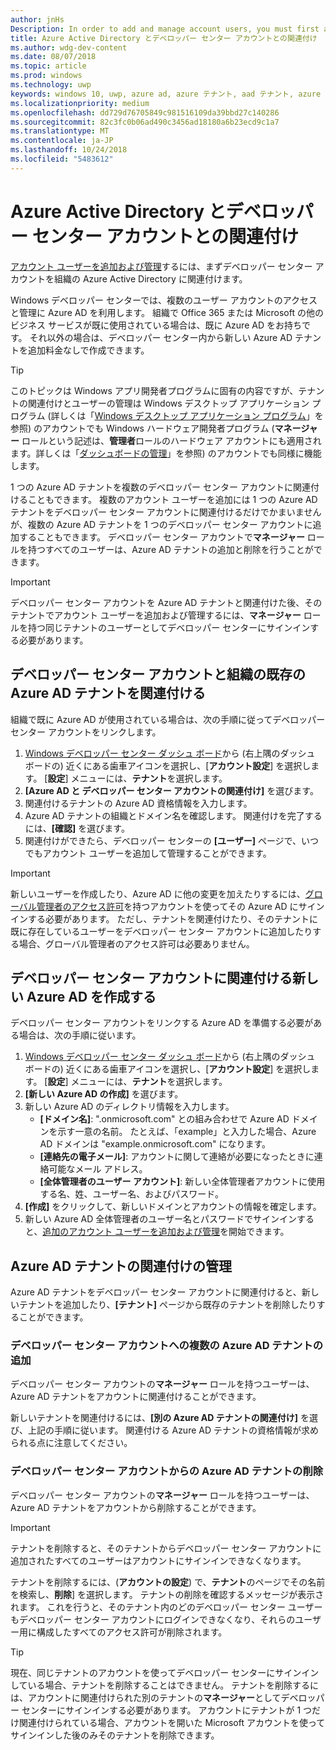 ```yaml
---
author: jnHs
Description: In order to add and manage account users, you must first associate your Dev Center account with your organization's Azure Active Directory.
title: Azure Active Directory とデベロッパー センター アカウントとの関連付け
ms.author: wdg-dev-content
ms.date: 08/07/2018
ms.topic: article
ms.prod: windows
ms.technology: uwp
keywords: windows 10, uwp, azure ad, azure テナント, aad テナント, azure ad テナント, テナント管理, テナント
ms.localizationpriority: medium
ms.openlocfilehash: dd729d76705849c981516109da39bbd27c140286
ms.sourcegitcommit: 82c3fc0b06ad490c3456ad18180a6b23ecd9c1a7
ms.translationtype: MT
ms.contentlocale: ja-JP
ms.lasthandoff: 10/24/2018
ms.locfileid: "5483612"
---
```

# <a name="associate-azure-active-directory-with-your-dev-center-account"></a>Azure Active Directory とデベロッパー センター アカウントとの関連付け

[アカウント ユーザーを追加および管理](add-users-groups-and-azure-ad-applications.md)するには、まずデベロッパー センター アカウントを組織の Azure Active Directory に関連付けます。 

Windows デベロッパー センターでは、複数のユーザー アカウントのアクセスと管理に Azure AD を利用します。 組織で Office 365 または Microsoft の他のビジネス サービスが既に使用されている場合は、既に Azure AD をお持ちです。 それ以外の場合は、デベロッパー センター内から新しい Azure AD テナントを追加料金なしで作成できます。

> [!TIP]
> このトピックは Windows アプリ開発者プログラムに固有の内容ですが、テナントの関連付けとユーザーの管理は Windows デスクトップ アプリケーション プログラム (詳しくは「[Windows デスクトップ アプリケーション プログラム](https://docs.microsoft.com/windows/desktop/appxpkg/windows-desktop-application-program#add-and-manage-account-users)」を参照) のアカウントでも Windows ハードウェア開発者プログラム (**マネージャー** ロールという記述は、**管理者**ロールのハードウェア アカウントにも適用されます。詳しくは「[ダッシュボードの管理](https://docs.microsoft.com/windows-hardware/drivers/dashboard/dashboard-administration)」を参照) のアカウントでも同様に機能します。

1 つの Azure AD テナントを複数のデベロッパー センター アカウントに関連付けることもできます。 複数のアカウント ユーザーを追加には 1 つの Azure AD テナントをデベロッパー センター アカウントに関連付けるだけでかまいませんが、複数の Azure AD テナントを 1 つのデベロッパー センター アカウントに追加することもできます。 デベロッパー センター アカウントで**マネージャー** ロールを持つすべてのユーザーは、Azure AD テナントの追加と削除を行うことができます。

> [!IMPORTANT]
> デベロッパー センター アカウントを Azure AD テナントと関連付けた後、そのテナントでアカウント ユーザーを追加および管理するには、**マネージャー** ロールを持つ同じテナントのユーザーとしてデベロッパー センターにサインインする必要があります。


## <a name="associate-your-dev-center-account-with-your-organizations-existing-azure-ad-tenant"></a>デベロッパー センター アカウントと組織の既存の Azure AD テナントを関連付ける

組織で既に Azure AD が使用されている場合は、次の手順に従ってデベロッパー センター アカウントをリンクします。

1.  [Windows デベロッパー センター ダッシュ ボード](https://partner.microsoft.com/dashboard)から (右上隅のダッシュ ボードの) 近くにある歯車アイコンを選択し、[**アカウント設定**] を選択します。 [**設定**] メニューには、**テナント**を選択します。
2.  **[Azure AD と デベロッパー センター アカウントの関連付け]** を選びます。
3.  関連付けるテナントの Azure AD 資格情報を入力します。
4.  Azure AD テナントの組織とドメイン名を確認します。 関連付けを完了するには、**[確認]** を選びます。
5.  関連付けができたら、デベロッパー センターの **[ユーザー]** ページで、いつでもアカウント ユーザーを追加して管理することができます。

> [!IMPORTANT]
> 新しいユーザーを作成したり、Azure AD に他の変更を加えたりするには、[グローバル管理者のアクセス許可](https://docs.microsoft.com/azure/active-directory/users-groups-roles/directory-assign-admin-roles)を持つアカウントを使ってその Azure AD にサインインする必要があります。 ただし、テナントを関連付けたり、そのテナントに既に存在しているユーザーをデベロッパー センター アカウントに追加したりする場合、グローバル管理者のアクセス許可は必要ありません。


## <a name="create-a-brand-new-azure-ad-to-associate-with-your-dev-center-account"></a>デベロッパー センター アカウントに関連付ける新しい Azure AD を作成する

デベロッパー センター アカウントをリンクする Azure AD を準備する必要がある場合は、次の手順に従います。

1.  [Windows デベロッパー センター ダッシュ ボード](https://partner.microsoft.com/dashboard)から (右上隅のダッシュ ボードの) 近くにある歯車アイコンを選択し、[**アカウント設定**] を選択します。 [**設定**] メニューには、**テナント**を選択します。
2.  **[新しい Azure AD の作成]** を選びます。
3.  新しい Azure AD のディレクトリ情報を入力します。
    - **[ドメイン名]**: ".onmicrosoft.com" との組み合わせで Azure AD ドメインを示す一意の名前。 たとえば、「example」と入力した場合、Azure AD ドメインは "example.onmicrosoft.com" になります。
    - **[連絡先の電子メール]**: アカウントに関して連絡が必要になったときに連絡可能なメール アドレス。
    - **[全体管理者のユーザー アカウント]**: 新しい全体管理者アカウントに使用する名、姓、ユーザー名、およびパスワード。
4.  **[作成]** をクリックして、新しいドメインとアカウントの情報を確定します。
5.  新しい Azure AD 全体管理者のユーザー名とパスワードでサインインすると、[追加のアカウント ユーザーを追加および管理](add-users-groups-and-azure-ad-applications.md)を開始できます。


## <a name="manage-azure-ad-tenant-associations"></a>Azure AD テナントの関連付けの管理

Azure AD テナントをデベロッパー センター アカウントに関連付けると、新しいテナントを追加したり、**[テナント]** ページから既存のテナントを削除したりすることができます。


### <a name="add-multiple-azure-ad-tenants-to-your-dev-center-account"></a>デベロッパー センター アカウントへの複数の Azure AD テナントの追加

デベロッパー センター アカウントの**マネージャー** ロールを持つユーザーは、Azure AD テナントをアカウントに関連付けることができます。

新しいテナントを関連付けるには、**[別の Azure AD テナントの関連付け]** を選び、上記の手順に従います。 関連付ける Azure AD テナントの資格情報が求められる点に注意してください。


### <a name="remove-an-azure-ad-tenant-from-your-dev-center-account"></a>デベロッパー センター アカウントからの Azure AD テナントの削除

デベロッパー センター アカウントの**マネージャー** ロールを持つユーザーは、Azure AD テナントをアカウントから削除することができます。

> [!IMPORTANT]
> テナントを削除すると、そのテナントからデベロッパー センター アカウントに追加されたすべてのユーザーはアカウントにサインインできなくなります。 

テナントを削除するには、(**アカウントの設定**) で、**テナント**のページでその名前を検索し、**削除**] を選択します。 テナントの削除を確認するメッセージが表示されます。 これを行うと、そのテナント内のどのデベロッパー センター ユーザーもデベロッパー センター アカウントにログインできなくなり、それらのユーザー用に構成したすべてのアクセス許可が削除されます。

> [!TIP]
> 現在、同じテナントのアカウントを使ってデベロッパー センターにサインインしている場合、テナントを削除することはできません。 テナントを削除するには、アカウントに関連付けられた別のテナントの**マネージャー**としてデベロッパー センターにサインインする必要があります。 アカウントにテナントが 1 つだけ関連付けられている場合、アカウントを開いた Microsoft アカウントを使ってサインインした後のみそのテナントを削除できます。


